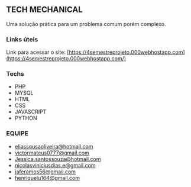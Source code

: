 ## TECH MECHANICAL

Uma solução prática para um problema comum porém complexo.

### Links úteis
 Link para acessar o site: [https://4semestreprojeto.000webhostapp.com](https://4semestreprojeto.000webhostapp.com/)


### Techs
 - PHP
 - MYSQL
 - HTML
 - CSS
 - JAVASCRIPT
 - PYTHON


### EQUIPE

- eliassousaoliveira@hotmail.com
- victormateus0777@gmail.com
- Jessica.santossouza@hotmail.com
- nicolasviniciusdias.e@gmail.com
- jaferamos56@gmail.com
- henriquelu164@gmail.com
